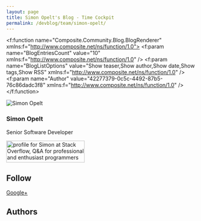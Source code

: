 ```yaml
---
layout: page
title: Simon Opelt's Blog - Time Cockpit
permalink: /devblog/team/simon-opelt/
---
```


<f:function name="Composite.Community.Blog.BlogRenderer" xmlns:f="http://www.composite.net/ns/function/1.0">
  <f:param name="BlogEntriesCount" value="10" xmlns:f="http://www.composite.net/ns/function/1.0" />
  <f:param name="BlogListOptions" value="Show teaser,Show author,Show date,Show tags,Show RSS" xmlns:f="http://www.composite.net/ns/function/1.0" />
  <f:param name="Author" value="42277379-0c5c-4492-87b5-76c86dadc3f8" xmlns:f="http://www.composite.net/ns/function/1.0" />
</f:function><p xmlns="http://www.w3.org/1999/xhtml">
  <img src="{{site.baseurl}}/images/team/simon_opelt.png?mw=82&amp;mh=96" alt="Simon Opelt" title="Simon Opelt" class="floatLeft" />
</p><h3 xmlns="http://www.w3.org/1999/xhtml">Simon Opelt</h3><p xmlns="http://www.w3.org/1999/xhtml">Senior Software Developer</p><p class="floatClear" xmlns="http://www.w3.org/1999/xhtml"></p><p xmlns="http://www.w3.org/1999/xhtml">
  <a href="http://stackoverflow.com/users/468244/simon">
    <img src="http://stackoverflow.com/users/flair/468244.png" width="208" height="58" alt="profile for Simon at Stack Overflow, Q&amp;A for professional and enthusiast programmers" title="profile for Simon at Stack Overflow, Q&amp;A for professional and enthusiast programmers" />
  </a>
</p><script type="text/javascript" src="http://video.ch9.ms/widgets/VSachievements.min.js?user=Simon_SA&amp;showDescription=false&amp;showTimeEarned=false&amp;showUserName=false&amp;showScore=false&amp;iconSize=small&amp;showDateEarned=false&amp;showMore=false&amp;maxAchievements=10&amp;showPoints=false;defaultCSS=false" id="ch9VSachievements" defer="defer" xmlns="http://www.w3.org/1999/xhtml"></script><h2 xmlns="http://www.w3.org/1999/xhtml">Follow</h2><p xmlns="http://www.w3.org/1999/xhtml">
  <a href="https://plus.google.com/106562815073491068990?rel=author" rel="me" target="_blank">Google+</a>
</p><h2 xmlns="http://www.w3.org/1999/xhtml">Authors</h2><f:function name="Composite.Community.Blog.Authors" xmlns:f="http://www.composite.net/ns/function/1.0">
  <f:param name="DevBlog" value="True" />
</f:function>